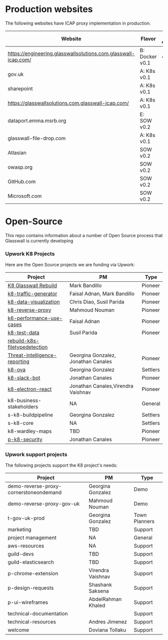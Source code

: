 # Production websites 

The following websites have ICAP proxy implementation in production. 


| Website  | Flavor | Ports opened | Status|
|---|---|---|---|
|https://engineering.glasswallsolutions.com.glasswall-icap.com/ | B: Docker v0.1  |  443 |Live in testing |
|gov.uk |A: K8s v0.1||in Development|
|sharepoint |A: K8s v0.1||in Development|
|https://glasswallsolutions.com.glasswall-icap.com/ |A: K8s v0.1||in Development|
| dataport.emma.msrb.org |E: SOW v0.2||in Development|
| glasswall-file-drop.com|A: K8s v0.1||in Development|
| Atlasian|SOW v0.2||in Development|
| owasp.org|SOW v0.2||in Development|
| GitHub.com|SOW v0.2||in Development|
| Microsoft.com|SOW v0.2||in Development|





# Open-Source

This repo contains information about a number of Open Source process that Glasswall is currently developing

### Upwork K8 Projects

Here are the Open Source projects we are funding via Upwork:

| Project  | PM | Type  |
|---|---|---|
|[K8 Glasswall Rebuild](upwork/project-k8-glasswall-rebuild) |Mark Bandillo  | Pioneer  |
|[k8-traffic-generator](https://github.com/filetrust/k8-traffic-generator)   |Faisal Adnan, Mark Bandillo   |Pioneer   |
|[k8-data-visualization](https://github.com/filetrust/k8-data-visualization)   |Chris Diao, Susil Parida   |Pioneer   |
|[k8-reverse-proxy](https://github.com/filetrust/k8-reverse-proxy)   |Mahmoud Nouman  |Pioneer   |
|[k6-performance-use-cases](https://github.com/filetrust/k8-performance-use-cases)  |Faisal Adnan   |Pioneer   |
|[k8-test-data](https://github.com/filetrust/k8-test-data)  |Susil Parida   |Pioneer   |
|[rebuild-k8s-filetypedetection](https://github.com/filetrust/rebuild-k8s-filetypedetection)  | 
|[Threat-intelligence-reporting](https://github.com/filetrust/threat-intelligence-reporting)  |Georgina Gonzalez, Jonathan Canales|Pioneer |
|[k8-ova](https://github.com/filetrust/k8-ova)  |Georgina Gonzalez |Settlers |
|[k8-slack-bot](https://github.com/filetrust/k8-slack-bot)  |Jonathan Canales   |Pioneer   |
|[k8-electron-react](https://github.com/filetrust/k8-electron-react)  |Jonathan Canales,Virendra Vaishnav | Pioneer  |
|k8-business-stakeholders | NA | General |
|s-k8-buildpipeline |Georgina Gonzalez  |Settlers  |
|s-k8-core | NA  |Settlers  |
|k8-wardley-maps | TBD  | Pioneer |
|[p-k8-security](https://github.com/filetrust/k8-security)| Jonathan Canales  | Pioneer |


###  Upwork support projects

The following projects support the K8 project's needs:

| Project  | PM | Type  |
|---|---|---|
|demo-reverse-proxy-cornerstoneondemand |Georgina Gonzalez  | Demo |
|demo-reverse-proxy-gov-uk |Mahmoud Nouman |Demo  |
|t-gov-uk-prod |Georgina Gonzalez  |Town Planners |
|marketing | TBD |Support|
|project management |NA  |General  |
|aws-resources |NA  | Support |
|guild-devs | TBD  | Support |
|guild-elasticsearch | TBD  | Support |
|p-chrome-extension | Virendra Vaishnav | Support |
|p-design-requests | Shashank Saksena | Support |
|p-ui-wireframes |AbdelRahman Khaled  |Support  |
|technical-documentation |  |Support  |
|technical-resources |Andres Jimenez  |Support  |
|welcome |Doviana Tollaku  |Support  |
